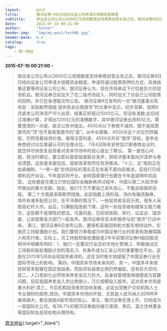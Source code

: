 ```yaml
---
layout:       post
title:        银河证券:9日已经向证金公司申请大规模资金额度
subtitle:     继证金公司公布以2600亿元信用额度支持券商自营业务之后，银河证券9日已经向证金公司申请大规模资金额度。
date:         2015-07-10 00:21:00
author:       "Sinter"
header-img:   "img/my-post/tech06.jpg"
header-mask:  0.3
catalog:      true
tags:
    - 第一财经
---
```


**2015-07-10 00:21:00**  **-**

> 继证金公司公布以2600亿元信用额度支持券商自营业务之后，银河证券9日已经向证金公司申请大规模资金额度。申请将通过股票质押的方式，具体结果还要等待证金公司公布。银河证券认为，现在市场单边下行恰是巨大的投资机会。银河证券日前加大了在二级市场投入，同时加大了对自己公司股票的回购，并已在香港联交所公告。
银河证券9日发布的一份“银河董事长陈有安：采取断然措施 提供真金白银救市”的文章中显示，初步测算，按照6月底本公司净资产15%出资，结果正好超过1000亿元，但没有准数;此后经过准确计算，才得出1200亿元的准确数字，其中银河证券出资80亿元。需要澄清的一点是，联合公告中提出，4500点以下券商不减持，既不是政策救市的“顶”也不是政策救市的“底”。从中长期看，4500点这个点位仍然偏低，仍然具备投资价值。值得注意的是，4500点并非“救市”目标，是参会券商经讨论后普遍认可的支撑点位。
7月4日陈有安参加21家券商会议时，就怎样尽快恢复投资者对资本市场中的信心提出了建议。
第一是信心问题。我当时建议，要立即从国家层面联合发声，把经济基本面向沪深参与者说清楚。这些基本面包括，国家改革依然在有序推进，“十三、五”规划正在加紧编制，“一带一路”宏伟目标的落实正在有条不紊向前推进，亚投行已经顺利召开会议，今年底前将开业，金砖国家银行也要在今年底或明年初运营。
这些都是在建立21世纪国际金融新秩序过程中，中国以第二大经济体所做出的重大贡献。因此，我们千万不要自己丧失信心，不能自毁美好前程。
第二个方面是采取断然措施。此前指数上扬阶段，场内有融资融券，场外有诸多配资公司，在不冷静的情况下，一些投资者盲目乐观，很多人采取高杠杆入市。此后，引爆股指急剧下降，这时一些投资者和媒体又极力看空，这些都不是理性的想法。可喜的是，日前财政部、央行、证监会、国资委、公安部等各大部门一起发声。银河证券将坚决积极参与到“救市”行动中来。
第三，银河证券8日发布公告，要择机采取回购和大股东增持动作，实施员工持股激励计划。我们要努力争取成为中国证券行业的改革和发展探路人和先行者。实际上，员工持股和股权激励是2年半前银河证券H股招股说明书中明确写明的：1、我们一定要实行全员的市场化管理;2、积极推动员工持股和股权激励计划的落实;3、有条件成为汇金公司的重要整合平台。这是在2013年5月向全球投资者讲的。这在当时极大地提振了中国证券行业在国际市场上的影响。
第四，中国资本市场未来向好。其一，中国多年来居民财富多配置在固定收益类，而投资权益类比例仍然偏低，还有巨大空间;其二，人口老龄化必然带来养老金压力巨大，自身财富增值保值便成为首要问题，目前我国养老金入市比例很小，万亿规模投入股市，这对资本市场是重大利好;其三，今后机构投资者将加快发展，必定出现散户交给机构人士专业理财的趋势;其四，中国资本市场的开放，尤其是人民币纳入SDR呼声越来越大，都会提振A股市场的信心。
第五，银河证券在港上市，已经成为一家国际化公司。有38.7%的银河证券股份被贝莱德、黑石、富兰克林基金等国际知名投资机构长期持有。


[原文地址](http://www.yicai.com/news/4643463.html){:target="_blank"}


